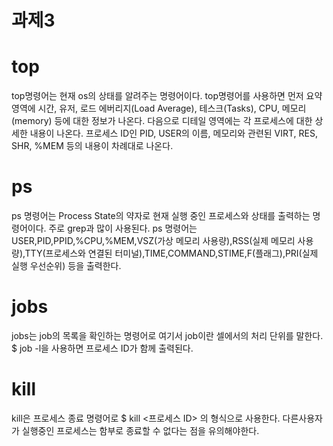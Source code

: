 # 과제3

# top
top명령어는 현재 os의 상태를 알려주는 명령어이다.
top명령어를 사용하면 먼저 요약영역에 시간, 유저, 로드 에버리지(Load Average), 테스크(Tasks), CPU, 메모리(memory) 등에 대한 정보가 나온다.
다음으로 디테일 영역에는 각 프로세스에 대한 상세한 내용이 나온다. 프로세스 ID인 PID, USER의 이름, 메모리와 관련된 VIRT, RES, SHR, %MEM 등의 내용이 차례대로 나온다.
# ps
ps 명령어는 Process State의 약자로 현재 실행 중인 프로세스와 상태를 출력하는 명령어이다. 주로 grep과 많이 사용된다.
ps 명령어는 USER,PID,PPID,%CPU,%MEM,VSZ(가상 메모리 사용량),RSS(실제 메모리 사용량),TTY(프로세스와 연결된 터미널),TIME,COMMAND,STIME,F(플래그),PRI(실제 실행 우선순위) 등을 출력한다.
# jobs
jobs는 job의 목록을 확인하는 명령어로 여기서 job이란 셀에서의 처리 단위를 말한다. $ job -l을 사용하면 프로세스 ID가 함께 출력된다.
# kill
kill은 프로세스 종료 명령어로  $ kill <프로세스 ID> 의 형식으로 사용한다. 다른사용자가 실행중인 프로세스는 함부로 종료할 수 없다는 점을 유의해야한다.
